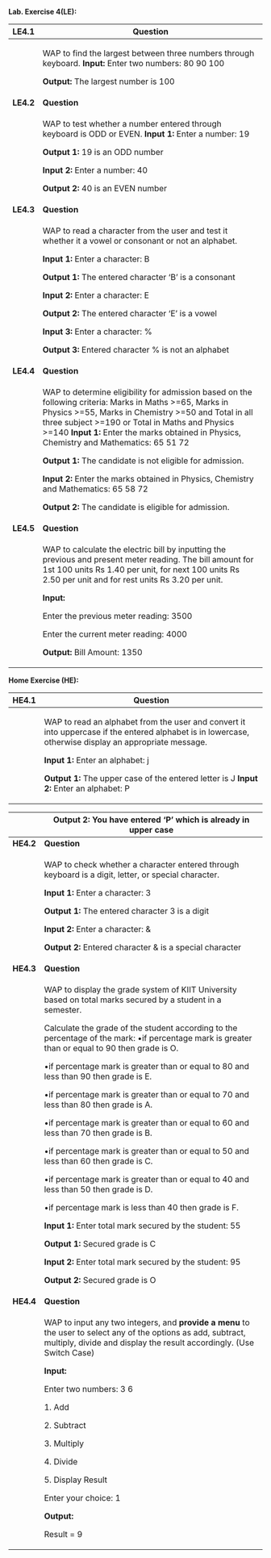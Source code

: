 
**Lab. Exercise 4(LE):** 


|**LE4.1** |**Question** |
| - | - |
||<p>WAP to find the largest between three numbers through keyboard.  **Input:** Enter two numbers: 80 90 100 </p><p>**Output:** The largest number is 100 </p>|
|**LE4.2** |**Question** |
||<p>WAP to test whether a number entered through keyboard is ODD or EVEN.  **Input 1:** Enter a number: 19 </p><p>**Output 1:** 19 is an ODD number </p><p>**Input 2:** Enter a number: 40 </p><p>**Output 2:** 40 is an EVEN number </p>|
|**LE4.3** |**Question** |
||<p>WAP to read a character from the user and test it whether it a vowel or consonant or not an alphabet. </p><p>**Input 1:** Enter a character: B </p><p>**Output 1:** The entered character ‘B’ is a consonant </p><p>**Input 2:** Enter a character: E </p><p>**Output 2:** The entered character ‘E’ is a vowel </p><p>**Input 3:** Enter a character: % </p><p>**Output 3:** Entered character % is not an alphabet </p>|
|**LE4.4** |**Question** |
||<p>WAP to determine eligibility for admission based on the following criteria: Marks in Maths >=65, Marks in Physics >=55, Marks in Chemistry >=50 and Total in all three subject >=190 or Total in Maths and Physics >=140 **Input 1:** Enter the marks obtained in Physics, Chemistry and Mathematics: 65 51 72 </p><p>**Output 1:** The candidate is not eligible for admission.  </p><p>**Input 2:** Enter the marks obtained in Physics, Chemistry and Mathematics: 65 58 72 </p><p>**Output 2:** The candidate is eligible for admission. </p>|
|**LE4.5** |**Question** |
||<p>WAP to calculate the electric bill by inputting the previous and present meter reading. The bill amount for 1st 100 units Rs 1.40 per unit, for next 100 units Rs 2.50 per unit and for rest units Rs 3.20 per unit. </p><p>**Input:**  </p><p>Enter the previous meter reading: 3500 </p><p>Enter the current meter reading: 4000 </p><p>**Output:** Bill Amount: 1350 </p>|

****Home Exercise (HE):****



|**HE4.1** |**Question** |
| - | - |
||<p>WAP to read an alphabet from the user and convert it into uppercase if the entered alphabet is in lowercase, otherwise display an appropriate message. </p><p>**Input 1:** Enter an alphabet: j </p><p>**Output 1:** The upper case of the entered letter is J **Input 2:** Enter an alphabet: P </p>|

||**Output 2:** You have entered ‘P’ which is already in upper case |
| :- | - |
|**HE4.2** |**Question** |
||<p>WAP to check whether a character entered through keyboard is a digit, letter, or special character.  </p><p>**Input 1:** Enter a character: 3 </p><p>**Output 1:** The entered character 3 is a digit </p><p>**Input 2:** Enter a character: & </p><p>**Output 2:** Entered character & is a special character </p>|
|**HE4.3** |**Question** |
||<p>WAP to display the grade system of KIIT University based on total marks secured by a student in a semester.  </p><p>Calculate the grade of the student according to the percentage of the mark: •if percentage mark is greater than or equal to 90 then grade is O.  </p><p>•if percentage mark is greater than or equal to 80 and less than 90 then grade is E. </p><p>•if percentage mark is greater than or equal to 70 and less than 80 then grade is A. </p><p>•if percentage mark is greater than or equal to 60 and less than 70 then grade is B. </p><p>•if percentage mark is greater than or equal to 50 and less than 60 then grade is C. </p><p>•if percentage mark is greater than or equal to 40 and less than 50 then grade is D.  </p><p>•if percentage mark is less than 40 then grade is F.  </p><p>**Input 1:** Enter total mark secured by the student: 55 </p><p>**Output 1:** Secured grade is C </p><p>**Input 2:** Enter total mark secured by the student: 95 </p><p>**Output 2:** Secured grade is O </p>|
|**HE4.4** |**Question** |
||<p>WAP to input any two integers, and **provide a menu** to the user to select any of  the  options  as  add,  subtract,  multiply,  divide  and  display  the  result accordingly. (Use Switch Case) </p><p>**Input:**  </p><p>Enter two numbers: 3 6 </p><p>1. Add </p><p>2. Subtract </p><p>3. Multiply </p><p>4. Divide </p><p>5. Display Result </p><p>Enter your choice: 1 </p><p>**Output:**  </p><p>Result = 9 </p>|

